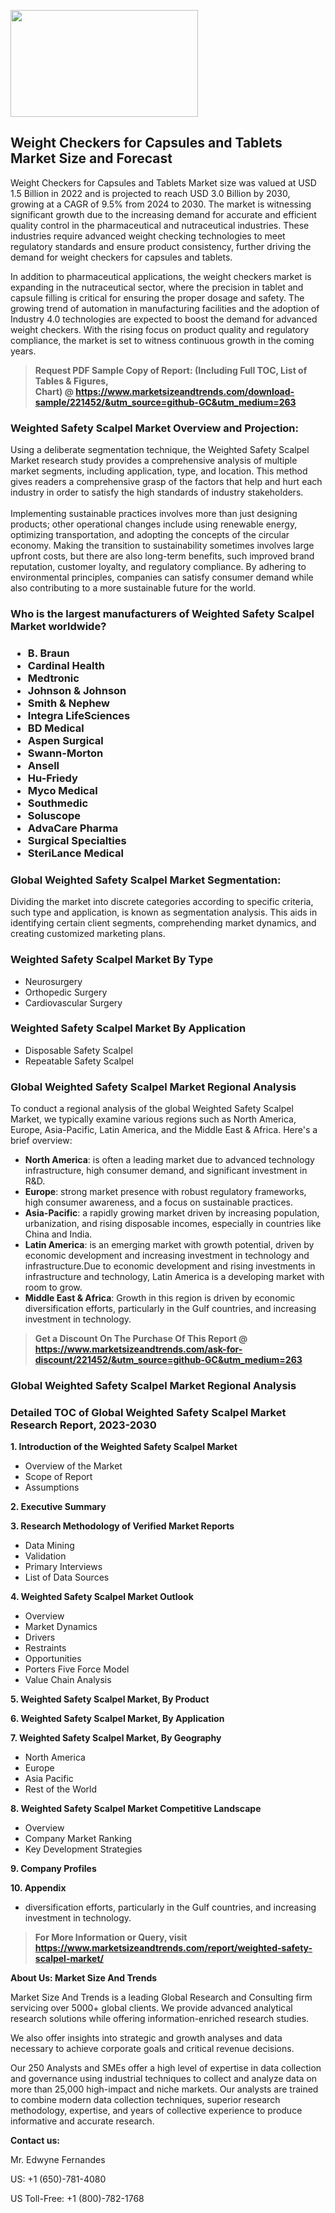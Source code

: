 <p><img class="alignnone size-medium wp-image-20088" src="https://ffe5etoiles.com/wp-content/uploads/2024/12/MST1-300x171.png" alt="" width="300" height="171" /></p><h2>Weight Checkers for Capsules and Tablets Market Size and Forecast</h2><p>Weight Checkers for Capsules and Tablets Market size was valued at USD 1.5 Billion in 2022 and is projected to reach USD 3.0 Billion by 2030, growing at a CAGR of 9.5% from 2024 to 2030. The market is witnessing significant growth due to the increasing demand for accurate and efficient quality control in the pharmaceutical and nutraceutical industries. These industries require advanced weight checking technologies to meet regulatory standards and ensure product consistency, further driving the demand for weight checkers for capsules and tablets.</p><p>In addition to pharmaceutical applications, the weight checkers market is expanding in the nutraceutical sector, where the precision in tablet and capsule filling is critical for ensuring the proper dosage and safety. The growing trend of automation in manufacturing facilities and the adoption of Industry 4.0 technologies are expected to boost the demand for advanced weight checkers. With the rising focus on product quality and regulatory compliance, the market is set to witness continuous growth in the coming years.</p></p><blockquote id="" class=""><strong>Request PDF Sample Copy of Report: (Including Full TOC, List of Tables &amp; Figures, Chart)&nbsp;@&nbsp;<strong><a href="https://www.marketsizeandtrends.com/download-sample/221452/&utm_source=github-GC&utm_medium=263" target="_blank">https://www.marketsizeandtrends.com/download-sample/221452/&utm_source=github-GC&utm_medium=263</a></strong></strong></blockquote><h3 id="" class="">Weighted Safety Scalpel Market&nbsp;Overview and Projection:</h3><p id="" class="">Using a deliberate segmentation technique, the Weighted Safety Scalpel Market research study provides a comprehensive analysis of multiple market segments, including application, type, and location. This method gives readers a comprehensive grasp of the factors that help and hurt each industry in order to satisfy the high standards of industry stakeholders. <br /> <br />Implementing sustainable practices involves more than just designing products; other operational changes include using renewable energy, optimizing transportation, and adopting the concepts of the circular economy. Making the transition to sustainability sometimes involves large upfront costs, but there are also long-term benefits, such improved brand reputation, customer loyalty, and regulatory compliance. By adhering to environmental principles, companies can satisfy consumer demand while also contributing to a more sustainable future for the world.</p><h3 id="" class="">Who is the largest manufacturers of&nbsp;Weighted Safety Scalpel Market worldwide?</h3><h3 class=""><p><ul><li>B. Braun </li><li> Cardinal Health </li><li> Medtronic </li><li> Johnson & Johnson </li><li> Smith & Nephew </li><li> Integra LifeSciences </li><li> BD Medical </li><li> Aspen Surgical </li><li> Swann-Morton </li><li> Ansell </li><li> Hu-Friedy </li><li> Myco Medical </li><li> Southmedic </li><li> Soluscope </li><li> AdvaCare Pharma </li><li> Surgical Specialties </li><li> SteriLance Medical</li></ul></p></h3><h3 id="" class="">Global&nbsp;Weighted Safety Scalpel Market Segmentation:</h3><p id="" class="">Dividing the market into discrete categories according to specific criteria, such type and application, is known as segmentation analysis. This aids in identifying certain client segments, comprehending market dynamics, and creating customized marketing plans.</p><h3 id="" class="">Weighted Safety Scalpel Market&nbsp;By Type</h3><p><p><ul><li>Neurosurgery</li><li> Orthopedic Surgery</li><li> Cardiovascular Surgery</p></li></ul></p></p><h3 id="" class="">Weighted Safety Scalpel Market&nbsp;By Application</h3><p class=""><p><ul><li>Disposable Safety Scalpel</li><li> Repeatable Safety Scalpel</li></ul></p></p><h3 id="" class="">Global Weighted Safety Scalpel Market Regional Analysis</h3><p id="" class="">To conduct a regional analysis of the global Weighted Safety Scalpel Market, we typically examine various regions such as North America, Europe, Asia-Pacific, Latin America, and the Middle East &amp; Africa. Here's a brief overview:</p><ul><li><strong>North America</strong>: is often a leading market due to advanced technology infrastructure, high consumer demand, and significant investment in R&amp;D.</li><li><strong>Europe</strong>: strong market presence with robust regulatory frameworks, high consumer awareness, and a focus on sustainable practices.</li><li><strong>Asia-Pacific</strong>: a rapidly growing market driven by increasing population, urbanization, and rising disposable incomes, especially in countries like China and India.</li><li><strong>Latin America</strong>: is an emerging market with growth potential, driven by economic development and increasing investment in technology and infrastructure.Due to economic development and rising investments in infrastructure and technology, Latin America is a developing market with room to grow.</li><li><strong>Middle East &amp; Africa</strong>: Growth in this region is driven by economic diversification efforts, particularly in the Gulf countries, and increasing investment in technology.</li></ul><blockquote id="" class=""><strong>Get a Discount On The Purchase Of This Report @ <strong><a href="https://www.marketsizeandtrends.com/ask-for-discount/221452/&utm_source=github-GC&utm_medium=263" target="_blank">https://www.marketsizeandtrends.com/ask-for-discount/221452/&utm_source=github-GC&utm_medium=263</a></strong></strong></blockquote><h3 id="" class="">Global Weighted Safety Scalpel Market Regional Analysis</h3><h3 id="" class="">Detailed TOC of Global Weighted Safety Scalpel Market Research Report, 2023-2030</h3><p id="" class=""><strong>1. Introduction of the Weighted Safety Scalpel Market</strong></p><ul><li>Overview of the Market</li><li>Scope of Report</li><li>Assumptions</li></ul><p id="" class=""><strong>2. Executive Summary</strong></p><p id="" class=""><strong>3. Research Methodology of Verified Market Reports</strong></p><ul><li>Data Mining</li><li>Validation</li><li>Primary Interviews</li><li>List of Data Sources</li></ul><p id="" class=""><strong>4. Weighted Safety Scalpel Market Outlook</strong></p><ul><li>Overview</li><li>Market Dynamics</li><li>Drivers</li><li>Restraints</li><li>Opportunities</li><li>Porters Five Force Model</li><li>Value Chain Analysis</li></ul><p id="" class=""><strong>5. Weighted Safety Scalpel Market, By Product</strong></p><p id="" class=""><strong>6. Weighted Safety Scalpel Market, By Application</strong></p><p id="" class=""><strong>7. Weighted Safety Scalpel Market, By Geography</strong></p><ul><li>North America</li><li>Europe</li><li>Asia Pacific</li><li>Rest of the World</li></ul><p id="" class=""><strong>8. Weighted Safety Scalpel Market Competitive Landscape</strong></p><ul><li>Overview</li><li>Company Market Ranking</li><li>Key Development Strategies</li></ul><p id="" class=""><strong>9. Company Profiles</strong></p><p id="" class=""><strong>10. Appendix</strong></p><ul><li>diversification efforts, particularly in the Gulf countries, and increasing investment in technology.</li></ul><blockquote id="" class=""><strong>For More Information or Query, visit <strong><strong><a href="https://www.marketsizeandtrends.com/report/weighted-safety-scalpel-market/" target="_blank">https://www.marketsizeandtrends.com/report/weighted-safety-scalpel-market/</a></strong></strong></strong></blockquote><p id="" class=""><strong>About Us: Market Size And Trends</strong></p><p id="" class="">Market Size And Trends is a leading Global Research and Consulting firm servicing over 5000+ global clients. We provide advanced analytical research solutions while offering information-enriched research studies.</p><p id="" class="">We also offer insights into strategic and growth analyses and data necessary to achieve corporate goals and critical revenue decisions.</p><p id="" class="">Our 250 Analysts and SMEs offer a high level of expertise in data collection and governance using industrial techniques to collect and analyze data on more than 25,000 high-impact and niche markets. Our analysts are trained to combine modern data collection techniques, superior research methodology, expertise, and years of collective experience to produce informative and accurate research.</p><p id="" class=""><strong>Contact us:</strong></p><p id="" class="">Mr. Edwyne Fernandes</p><p id="" class="">US: +1 (650)-781-4080</p><p id="" class="">US Toll-Free: +1 (800)-782-1768</p>
